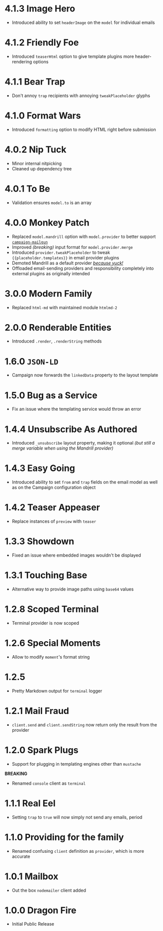 # 4.1.3 Image Hero

- Introduced ability to set `headerImage` on the `model` for individual emails

# 4.1.2 Friendly Foe

- Introduced `teaserHtml` option to give template plugins more header-rendering options

# 4.1.1 Bear Trap

- Don't annoy `trap` recipients with annoying `tweakPlaceholder` glyphs

# 4.1.0 Format Wars

- Introduced `formatting` option to modify HTML right before submission

# 4.0.2 Nip Tuck

- Minor internal nitpicking
- Cleaned up dependency tree

# 4.0.1 To Be

- Validation ensures `model.to` is an array

# 4.0.0 Monkey Patch

- Replaced `model.mandrill` option with `model.provider` to better support [`campaign-mailgun`][1]
- Improved _(breaking)_ input format for `model.provider.merge`
- Introduced `provider.tweakPlaceholder` to tweak `{{placeholder.templates}}` in email provider plugins
- Demoted Mandrill as a default provider [_because yuck!_][2]
- Offloaded email-sending providers and responsibility completely into external plugins as originally intended

# 3.0.0 Modern Family

- Replaced `html-md` with maintained module `htmlmd-2`

# 2.0.0 Renderable Entities

- Introduced `.render`, `.renderString` methods

# 1.6.0 `JSON-LD`

- Campaign now forwards the `linkedData` property to the layout template

# 1.5.0 Bug as a Service

- Fix an issue where the templating service would throw an error

# 1.4.4 Unsubscribe As Authored

- Introduced `_unsubscribe` layout property, making it optional _(but still a merge variable when using the Mandrill provider)_

# 1.4.3 Easy Going

- Introduced ability to set `from` and `trap` fields on the email model as well as on the Campaign configuration object

# 1.4.2 Teaser Appeaser

- Replace instances of `preview` with `teaser`

# 1.3.3 Showdown

- Fixed an issue where embedded images wouldn't be displayed

# 1.3.1 Touching Base

- Alternative way to provide image paths using `base64` values

# 1.2.8 Scoped Terminal

- Terminal provider is now scoped

# 1.2.6 Special Moments

- Allow to modify `moment`'s format string

# 1.2.5

- Pretty Markdown output for `terminal` logger

# 1.2.1 Mail Fraud

- `client.send` and `client.sendString` now return only the result from the provider

# 1.2.0 Spark Plugs

- Support for plugging in templating engines other than `mustache`

**BREAKING**

- Renamed `console` client as `terminal`

# 1.1.1 Real Eel

- Setting `trap` to `true` will now simply not send any emails, period

# 1.1.0 Providing for the family

- Renamed confusing `client` definition as `provider`, which is more accurate

# 1.0.1 Mailbox

- Out the box `nodemailer` client added

# 1.0.0 Dragon Fire

- Initial Public Release

[1]: https://github.com/bevacqua/campaign-mailgun
[2]: http://blog.mandrill.com/important-changes-to-mandrill.html
